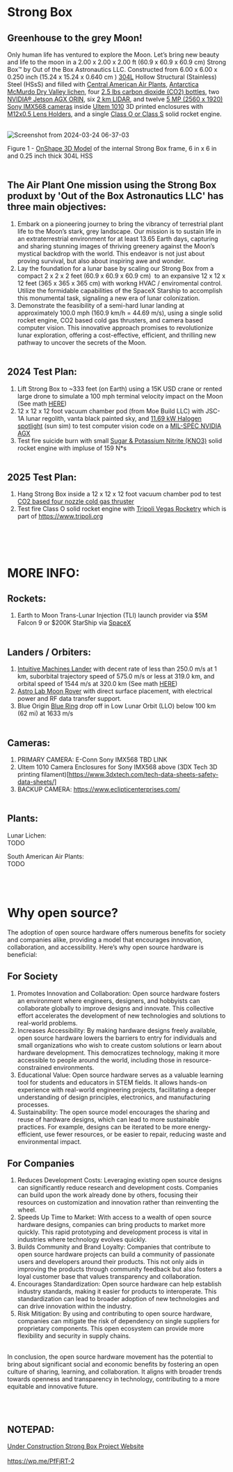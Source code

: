 # Strong Box
## Greenhouse to the grey Moon!
Only human life has ventured to explore the Moon. Let’s bring new beauty and life to the moon in a 2.00 x 2.00 x 2.00 ft (60.9 x 60.9 x 60.9 cm) Strong Box™ by Out of the Box Astronautics LLC. Constructed from 6.00 x 6.00 x 0.250 inch (15.24 x 15.24 x 0.640 cm ) [304L](https://www.reddit.com/r/SpaceXLounge/comments/15n1qk6/the_steel_used_for_starship) Hollow Structural (Stainless) Steel (HSsS) and filled with [Central American Air Plants](https://airplantshop.com/products/5-tillandsia-of-central-america/), [Antarctica McMurdo Dry Valley lichen](https://explorersweb.com/lichen-survives-space/#:~:text=Lichen%20from%20Antarctica%27s%20McMurdo%20Dry,conditions%2C”%20many%20still%20survived.), four [2.5 lbs carbon dioxide (CO2) bottles](https://www.thehomebrewstorefl.com/products/co2-gas-2-5lb), two [NVIDIA® Jetson AGX ORIN](https://www.nvidia.com/en-us/autonomous-machines/embedded-systems/jetson-orin/), six [2 km LIDAR](https://www.iadiy.com/2km-laser-rangefinder-module), and twelve [5 MP (2560 x 1920) Sony IMX568 cameras](https://www.e-consystems.com/nvidia-cameras/jetson-agx-orin-cameras/5mp-imx568-global-shutter-mipi-camera.asp) inside [Ultem 1010](https://www.3dxtech.com/product/thermax-pei-using-ultem-1010) 3D printed enclosures with [M12x0.5 Lens Holders](https://www.edmundoptics.com/p/M12-mu-Video-Lens-Holder-for-Camera-Boards/20897?gad_source=1&gclid=CjwKCAjwnv-vBhBdEiwABCYQA6OeLSs9n51DloSTny7YeWQfSaP5r_7EBKPH8qJWXD1H1KISg5-zVhoClVcQAvD_BwE), and a single [Class O or Class S](https://en.wikipedia.org/wiki/Model_rocket_motor_classification) solid rocket engine. <br> <br>

![Screenshot from 2024-03-24 06-37-03](https://github.com/OpenSourceIronman/StrongBox/assets/28512994/77e31ba7-474c-4e9c-bf7f-d38226069d7a)

Figure 1 - [OnShape 3D Model](https://cad.onshape.com/documents/cacba11fc11218410109af04/w/7b08a85a08780e93463eb959/e/872990c4698391915117e37a?renderMode=0&uiState=66000f30184b572b8a06ffd5) of the internal Strong Box frame, 6 in x 6 in and 0.25 inch thick 304L HSS <br> <br>


## The Air Plant One mission using the Strong Box produxt by 'Out of the Box Astronautics LLC' has three main objectives:
1) Embark on a pioneering journey to bring the vibrancy of terrestrial plant life to the Moon’s stark, grey landscape. Our mission is to sustain life in an extraterrestrial environment for at least 13.65 Earth days, capturing and sharing stunning images of thriving greenery against the Moon’s mystical backdrop with the world. This endeavor is not just about proving survival, but also about inspiring awe and wonder.
2) Lay the foundation for a lunar base by scaling our Strong Box from a compact 2 x 2 x 2 feet (60.9 x 60.9 x 60.9 cm)  to an expansive 12 x 12 x 12 feet (365 x 365 x 365 cm) with workng HVAC / enviromental control. Utilize the formidable capabilities of the SpaceX Starship to accomplish this monumental task, signaling a new era of lunar colonization.
3) Demonstrate the feasibility of a semi-hard lunar landing at approximately 100.0 mph (160.9 km/h = 44.69 m/s), using a single solid rocket engine, CO2 based cold gas thrusters, and camera based computer vision. This innovative approach promises to revolutionize lunar exploration, offering a cost-effective, efficient, and thrilling new pathway to uncover the secrets of the Moon. <br> <br>

## 2024 Test Plan:
1) Lift Strong Box to ~333 feet (on Earth) using a 15K USD crane or rented large drone to simulate a 100 mph terminal velocity impact on the Moon (See math [HERE](https://github.com/OpenSourceIronman/StrongBox/blob/main/KinematicEquations.py))
2) 12 x 12 x 12 foot vacuum chamber pod (from Moe Build LLC) with JSC-1A lunar regolith, vanta black painted sky, and [11.69 kW Halogen spotlight](https://www.desisti.it/wp-content/uploads/2017/10/ds_SuperLeo_10_12kw.pdf) (sun sim) to test computer vision code on a [MIL-SPEC NVIDIA AGX](https://systelusa.com/products/kite-strike-ii/)
3) Test fire suicide burn with small [Sugar &  Potassium  Nitrite (KNO3)](https://www.youtube.com/watch?v=12fR9neVnS8) solid rocket engine with impluse of 159 N*s <br> <br>

## 2025 Test Plan:
1) Hang Strong Box inside a 12 x 12 x 12 foot vacuum chamber pod to test [CO2 based four nozzle cold gas thruster](https://digitalcommons.usu.edu/cgi/viewcontent.cgi?article=2111&context=smallsat) 
2) Test fire Class O solid rocket engine with [Tripoli Vegas Rocketry](https://www.tripolivegas.com/) which is part of https://www.tripoli.org <br> <br>

<br> <br>
# MORE INFO:
## Rockets:
1) Earth to Moon Trans-Lunar Injection (TLI) launch provider via $5M Falcon 9 or $200K StarShip via [SpaceX](https://spacex.com) <br> <br>

## Landers / Orbiters:
1) [Intuitive Machines Lander](https://www.intuitivemachines.com/post/intuitive-machines-lunar-lander-encapsulated-and-scheduled-for-launch) with decent rate of less than 250.0 m/s at 1 km, suborbital trajectory speed of 575.0 m/s or less at 319.0 km, and orbital speed of 1544 m/s at 320.0 km (See math [HERE](https://www.satsig.net/orbit-research/orbit-height-and-speed.htm))
2) [Astro Lab Moon Rover](https://astrolab-images.s3.amazonaws.com/pdf_files/Payload_Interface_Guide.pdf) with direct surface placement, with electrical power and RF data transfer support.
3) Blue Origin [Blue Ring](https://www.blueorigin.com/blue-ring) drop off in Low Lunar Orbit (LLO) below 100 km (62 mi) at 1633 m/s <br> <br>

## Cameras:
1) PRIMARY CAMERA: E-Conn Sony IMX568 TBD LINK
2) Ultem 1010 Camera Enclosures for Sony IMX568 above (3DX Tech 3D printing filament)[https://www.3dxtech.com/tech-data-sheets-safety-data-sheets/]
3) BACKUP CAMERA: https://www.eclipticenterprises.com/ <br> <br>

## Plants:
Lunar Lichen: <br>
TODO <br>

South American Air Plants: <br>
TODO <br>

<br> <br>
# Why open source?
The adoption of open source hardware offers numerous benefits for society and companies alike, providing a model that encourages innovation, collaboration, and accessibility. Here’s why open source hardware is beneficial:

## For Society
1) Promotes Innovation and Collaboration: Open source hardware fosters an environment where engineers, designers, and hobbyists can collaborate globally to improve designs and innovate. This collective effort accelerates the development of new technologies and solutions to real-world problems.
2) Increases Accessibility: By making hardware designs freely available, open source hardware lowers the barriers to entry for individuals and small organizations who wish to create custom solutions or learn about hardware development. This democratizes technology, making it more accessible to people around the world, including those in resource-constrained environments.
3) Educational Value: Open source hardware serves as a valuable learning tool for students and educators in STEM fields. It allows hands-on experience with real-world engineering projects, facilitating a deeper understanding of design principles, electronics, and manufacturing processes.
4) Sustainability: The open source model encourages the sharing and reuse of hardware designs, which can lead to more sustainable practices. For example, designs can be iterated to be more energy-efficient, use fewer resources, or be easier to repair, reducing waste and environmental impact.

## For Companies
1) Reduces Development Costs: Leveraging existing open source designs can significantly reduce research and development costs. Companies can build upon the work already done by others, focusing their resources on customization and innovation rather than reinventing the wheel.
2) Speeds Up Time to Market: With access to a wealth of open source hardware designs, companies can bring products to market more quickly. This rapid prototyping and development process is vital in industries where technology evolves quickly.
3) Builds Community and Brand Loyalty: Companies that contribute to open source hardware projects can build a community of passionate users and developers around their products. This not only aids in improving the products through community feedback but also fosters a loyal customer base that values transparency and collaboration.
4) Encourages Standardization: Open source hardware can help establish industry standards, making it easier for products to interoperate. This standardization can lead to broader adoption of new technologies and can drive innovation within the industry.
5) Risk Mitigation: By using and contributing to open source hardware, companies can mitigate the risk of dependency on single suppliers for proprietary components. This open ecosystem can provide more flexibility and security in supply chains.

<br>
In conclusion, the open source hardware movement has the potential to bring about significant social and economic benefits by fostering an open culture of sharing, learning, and collaboration. It aligns with broader trends towards openness and transparency in technology, contributing to a more equitable and innovative future.

<br> <br>
## NOTEPAD:
[Under Construction Strong Box Project Website](https://strongbox42.wordpress.com) <br> <br>
https://wp.me/PfFjRT-2
